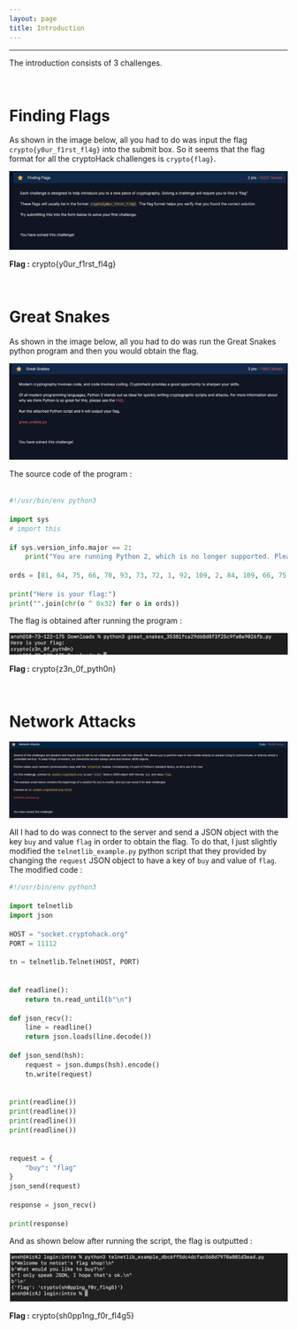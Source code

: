 ```yaml
---
layout: page
title: Introduction
---
```

<hr/>

The introduction consists of 3 challenges. 

<br/>

# Finding Flags 

As shown in the image below, all you had to do was input the flag `crypto{y0ur_f1rst_fl4g}` into the submit box. So it seems that the flag format for all the cryptoHack challenges is `crypto{flag}`.

![CryptoHack Image](/assets/img/exploitImages/cryptoHack/img4.png)

**Flag :** crypto{y0ur_f1rst_fl4g}

<br/>

# Great Snakes 

As shown in the image below, all you had to do was run the Great Snakes python program and then you would obtain the flag.

![CryptoHack Image](/assets/img/exploitImages/cryptoHack/img5.png)

The source code of the program : 

```python

#!/usr/bin/env python3

import sys
# import this

if sys.version_info.major == 2:
    print("You are running Python 2, which is no longer supported. Please update to Python 3.")

ords = [81, 64, 75, 66, 70, 93, 73, 72, 1, 92, 109, 2, 84, 109, 66, 75, 70, 90, 2, 92, 79]

print("Here is your flag:")
print("".join(chr(o ^ 0x32) for o in ords))

```

The flag is obtained after running the program :

![CryptoHack Image](/assets/img/exploitImages/cryptoHack/img6.png)

**Flag :** crypto{z3n_0f_pyth0n}

<br/>

# Network Attacks 

![CryptoHack Image](/assets/img/exploitImages/cryptoHack/img15.png)

All I had to do was connect to the server and send a JSON object with the key `buy` and value `flag` in order to obtain the flag. To do that, I just slightly modified the `telnetlib_example.py` python script that they provided by changing the `request` JSON object to have a key of `buy` and value of `flag`. The modified code :

```python
#!/usr/bin/env python3

import telnetlib
import json

HOST = "socket.cryptohack.org"
PORT = 11112

tn = telnetlib.Telnet(HOST, PORT)


def readline():
    return tn.read_until(b"\n")

def json_recv():
    line = readline()
    return json.loads(line.decode())

def json_send(hsh):
    request = json.dumps(hsh).encode()
    tn.write(request)


print(readline())
print(readline())
print(readline())
print(readline())


request = {
    "buy": "flag"
}
json_send(request)

response = json_recv()

print(response)
```
And as shown below after running the script, the flag is outputted :

![CryptoHack Image](/assets/img/exploitImages/cryptoHack/img14.png)

**Flag :** crypto{sh0pp1ng_f0r_fl4g5}



